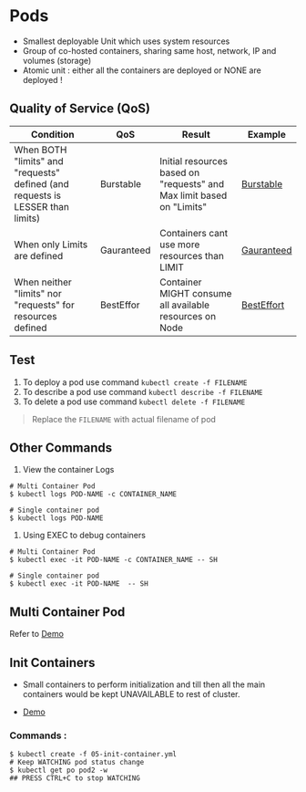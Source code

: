 # Pods 

- Smallest deployable Unit which uses system resources
- Group of co-hosted containers, sharing same host, network, IP and volumes (storage)
- Atomic unit : either all the containers are deployed or NONE are deployed !

## Quality of Service (QoS)

Condition |  QoS     | Result | Example
----------|-----------|------|------
When BOTH "limits" and "requests" defined (and requests is LESSER than limits) | Burstable | Initial resources based on "requests" and Max limit based on "Limits" | [Burstable](./01-burstable.yml)
When only  Limits are defined | Gauranteed | Containers cant use more resources than LIMIT | [Gauranteed](./02-gauranteed.yml)
When neither "limits" nor "requests" for resources defined | BestEffor  | Container MIGHT consume all available resources on Node | [BestEffort](./03-besteffort.yml)


## Test

1. To deploy a pod use command  `kubectl create -f FILENAME`
2. To describe a pod use command `kubectl describe -f FILENAME`
3. To delete a pod use command `kubectl delete -f FILENAME`

> Replace the `FILENAME` with actual filename of pod


## Other Commands

1. View the container Logs

```
# Multi Container Pod
$ kubectl logs POD-NAME -c CONTAINER_NAME

# Single container pod
$ kubectl logs POD-NAME
```

1. Using EXEC to debug containers

```
# Multi Container Pod
$ kubectl exec -it POD-NAME -c CONTAINER_NAME -- SH

# Single container pod
$ kubectl exec -it POD-NAME  -- SH
```

## Multi Container Pod

Refer to [Demo](./04-multi-container.yml)

## Init Containers

- Small containers to perform initialization and till then all the main containers would be kept UNAVAILABLE to rest of cluster.

- [Demo](./05-init-container.yml)

### Commands :

```
$ kubectl create -f 05-init-container.yml 
# Keep WATCHING pod status change
$ kubectl get po pod2 -w
## PRESS CTRL+C to stop WATCHING
```